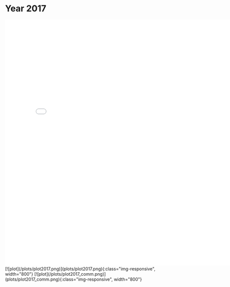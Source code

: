 # Year 2017
<embed type="text/html" src="plots/plot2017_750.html" width="800" height="800">
[![plot](/plots/plot2017.png)](plots/plot2017.png){:class="img-responsive", width="800"}
[![plot](/plots/plot2017_comm.png)](plots/plot2017_comm.png){:class="img-responsive", width="800"}
